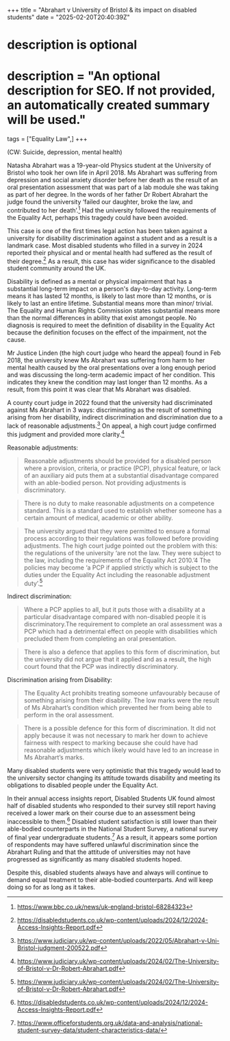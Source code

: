 +++
title = "Abrahart v University of Bristol & its impact on disabled students"
date = "2025-02-20T20:40:39Z"

#
# description is optional
#
# description = "An optional description for SEO. If not provided, an automatically created summary will be used."

tags = ["Equality Law",]
+++

(CW: Suicide, depression, mental health)

Natasha Abrahart was a 19-year-old Physics student at the University of Bristol who took her own life in April 2018. Ms Abrahart was suffering from depression and social anxiety disorder before her death as the result of an oral presentation assessment that was part of a lab module she was taking as part of her degree. In the words of her father Dr Robert Abrahart the judge found the university ‘failed our daughter, broke the law, and contributed to her death’.[^1] Had the university followed the requirements of the Equality Act, perhaps this tragedy could have been avoided. 

This case is one of the first times legal action has been taken against a university for disability discrimination against a student and as a result is a landmark case. Most disabled students who filled in a survey in 2024 reported their physical and or mental health had suffered as the result of their degree.[^2] As a result, this case has wider significance to the disabled student community around the UK. 

Disability is defined as a mental or physical impairment that has a substantial long-term impact on a person's day-to-day activity.  Long-term means it has lasted 12 months, is likely to last more than 12 months, or is likely to last an entire lifetime.  Substantial means more than minor/ trivial.  The Equality and Human Rights Commission states substantial means more than the normal differences in ability that exist amongst people.  No diagnosis is required to meet the definition of disability in the Equality Act because the definition focuses on the effect of the impairment, not the cause.

Mr Justice Linden (the high court judge who heard the appeal) found in Feb 2018, the university knew Ms Abrahart was suffering from harm to her mental health caused by the oral presentations over a long enough period and was discussing the long-term academic impact of her condition. This indicates they knew the condition may last longer than 12 months. As a result, from this point it was clear that Ms Abrahart was disabled. 

A county court judge in 2022 found that the university had discriminated against Ms Abrahart in 3 ways: discriminating as the result of something arising from her disability, indirect discrimination and discrimination due to a lack of reasonable adjustments.[^3] On appeal, a high court judge confirmed this judgment and provided more clarity.[^4]

Reasonable adjustments:

> Reasonable adjustments should be provided for a disabled person where a provision, criteria, or practice (PCP), physical feature, or lack of an auxiliary aid puts them at a substantial disadvantage compared with an able-bodied person. Not providing adjustments is discriminatory. 

> There is no duty to make reasonable adjustments on a competence standard. This is a standard used to establish whether someone has a certain amount of medical, academic or other ability. 

> The university argued that they were permitted to ensure a formal process according to their regulations was followed before providing adjustments.  The high court judge pointed out the problem with this: the regulations of the university ‘are not the law. They were subject to the law, including the requirements of the Equality Act 2010.’4 The policies may become ‘a PCP if applied strictly which is subject to the duties under the Equality Act including the reasonable adjustment duty’.[^4]

Indirect discrimination:

> Where a PCP applies to all, but it puts those with a disability at a particular disadvantage compared with non-disabled people it is discriminatory.The requirement to complete an oral assessment was a PCP which had a detrimental effect on people with disabilities which precluded them from completing an oral presentation.

> There is also a defence that applies to this form of discrimination, but the university did not argue that it applied and as a result, the high court found that the PCP was indirectly discriminatory.

Discrimination arising from Disability:

> The Equality Act prohibits treating someone unfavourably because of something arising from their disability. The low marks were the result of Ms Abrahart’s condition which prevented her from being able to perform in the oral assessment. 

> There is a possible defence for this form of discrimination. It did not apply because it was not necessary to mark her down to achieve fairness with respect to marking because she could have had reasonable adjustments which likely would have led to an increase in Ms Abrahart’s marks. 

Many disabled students were very optimistic that this tragedy would lead to the university sector changing its attitude towards disability and meeting its obligations to disabled people under the Equality Act. 

In their annual access insights report, Disabled Students UK found almost half of disabled students who responded to their survey still report having received a lower mark on their course due to an assessment being inaccessible to them.[^2] Disabled student satisfaction is still lower than their able-bodied counterparts in the National Student Survey, a national survey of final year undergraduate students.[^5]  As a result, it appears some portion of respondents may have suffered unlawful discrimination since the Abrahart Ruling and that the attitude of universities may not have progressed as significantly as many disabled students hoped. 

Despite this, disabled students always have and always will continue to demand equal treatment to their able-bodied counterparts. And will keep doing so for as long as it takes. 

[^1]: https://www.bbc.co.uk/news/uk-england-bristol-68284323
[^2]: https://disabledstudents.co.uk/wp-content/uploads/2024/12/2024-Access-Insights-Report.pdf
[^3]: https://www.judiciary.uk/wp-content/uploads/2022/05/Abrahart-v-Uni-Bristol-judgment-200522.pdf
[^4]: https://www.judiciary.uk/wp-content/uploads/2024/02/The-University-of-Bristol-v-Dr-Robert-Abrahart.pdf
[^5]: https://www.officeforstudents.org.uk/data-and-analysis/national-student-survey-data/student-characteristics-data/